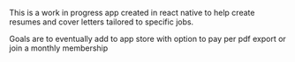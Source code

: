 This is a work in progress app created in react native to help create resumes and cover letters tailored to specific jobs.

Goals are to eventually add to app store with option to pay per pdf export or join a monthly membership

